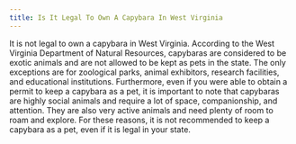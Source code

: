 ```yaml
---
title: Is It Legal To Own A Capybara In West Virginia
---
```


It is not legal to own a capybara in West Virginia. According to the West Virginia Department of Natural Resources, capybaras are considered to be exotic animals and are not allowed to be kept as pets in the state. The only exceptions are for zoological parks, animal exhibitors, research facilities, and educational institutions. Furthermore, even if you were able to obtain a permit to keep a capybara as a pet, it is important to note that capybaras are highly social animals and require a lot of space, companionship, and attention. They are also very active animals and need plenty of room to roam and explore. For these reasons, it is not recommended to keep a capybara as a pet, even if it is legal in your state.